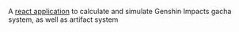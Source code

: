A [react application](https://naru-kami.github.io/) to calculate and simulate Genshin Impacts gacha system, as well as artifact system

